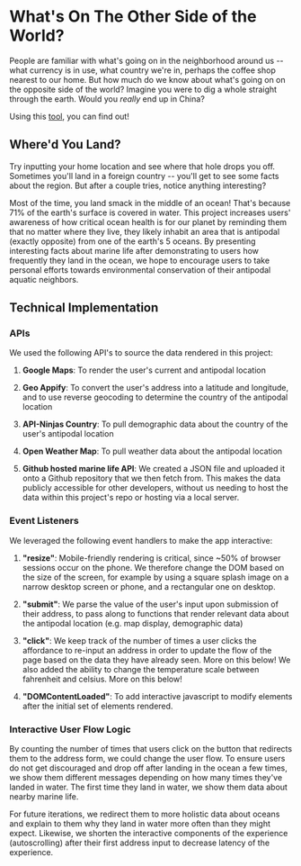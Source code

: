 # What's On The Other Side of the World?

People are familiar with what's going on in the neighborhood around us -- what currency is in use, what country we're in, perhaps the coffee shop nearest to our home. But how much do we know about what's going on on the opposite side of the world? Imagine you were to dig a whole straight through the earth. Would you _really_ end up in China?

Using this [tool](https://kimchoi-jjiggae.github.io/Would_I_Go_There/), you can find out!

## Where'd You Land?
Try inputting your home location and see where that hole drops you off. Sometimes you'll land in a foreign country -- you'll get to see some facts about the region. But after a couple tries, notice anything interesting?

Most of the time, you land smack in the middle of an ocean! That's because 71% of the earth's surface is covered in water. This project increases users' awareness of how critical ocean health is for our planet by reminding them that no matter where they live, they likely inhabit an area that is antipodal (exactly opposite) from one of the earth's 5 oceans. By presenting interesting facts about marine life after demonstrating to users how frequently they land in the ocean, we hope to encourage users to take personal efforts towards environmental conservation of their antipodal aquatic neighbors.

## Technical Implementation
### APIs
We used the following API's to source the data rendered in this project:

1. **Google Maps**: To render the user's current and antipodal location

2. **Geo Appify**: To convert the user's address into a latitude and longitude, and to use reverse geocoding to determine the country of the antipodal location

3. **API-Ninjas Country**: To pull demographic data about the country of the user's antipodal location

4. **Open Weather Map**: To pull weather data about the antipodal location

5. **Github hosted marine life API**: We created a JSON file and uploaded it onto a Github repository that we then fetch from. This makes the data publicly accessible for other developers, without us needing to host the data within this project's repo or hosting via a local server.

### Event Listeners
We leveraged the following event handlers to make the app interactive:
1. **"resize"**: Mobile-friendly rendering is critical, since ~50% of browser sessions occur on the phone. We therefore change the DOM based on the size of the screen, for example by using a square splash image on a narrow desktop screen or phone, and a rectangular one on desktop.

2. **"submit"**: We parse the value of the user's input upon submission of their address, to pass along to functions that render relevant data about the antipodal location (e.g. map display, demographic data)

3. **"click"**: We keep track of the number of times a user clicks the affordance to re-input an address in order to update the flow of the page based on the data they have already seen. More on this below! We also added the ability to change the temperature scale between fahrenheit and celsius. More on this below!

4. **"DOMContentLoaded"**: To add interactive javascript to modify elements after the initial set of elements rendered.

### Interactive User Flow Logic
By counting the number of times that users click on the button that redirects them to the address form, we could change the user flow. To ensure users do not get discouraged and drop off after landing in the ocean a few times, we show them different messages depending on how many times they've landed in water. The first time they land in water, we show them data about nearby marine life. 

For future iterations, we redirect them to more holistic data about oceans and explain to them why they land in water more often than they might expect. Likewise, we shorten the interactive components of the experience (autoscrolling) after their first address input to decrease latency of the experience. 
